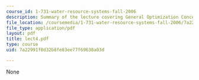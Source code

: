 ```yaml
---
course_id: 1-731-water-resource-systems-fall-2006
description: Summary of the lecture covering General Optimization Concepts.
file_location: /coursemedia/1-731-water-resource-systems-fall-2006/7a22991f8d32b8fe83ee77f69638a03d_lect4.pdf
file_type: application/pdf
layout: pdf
title: lect4.pdf
type: course
uid: 7a22991f8d32b8fe83ee77f69638a03d

---
```

None